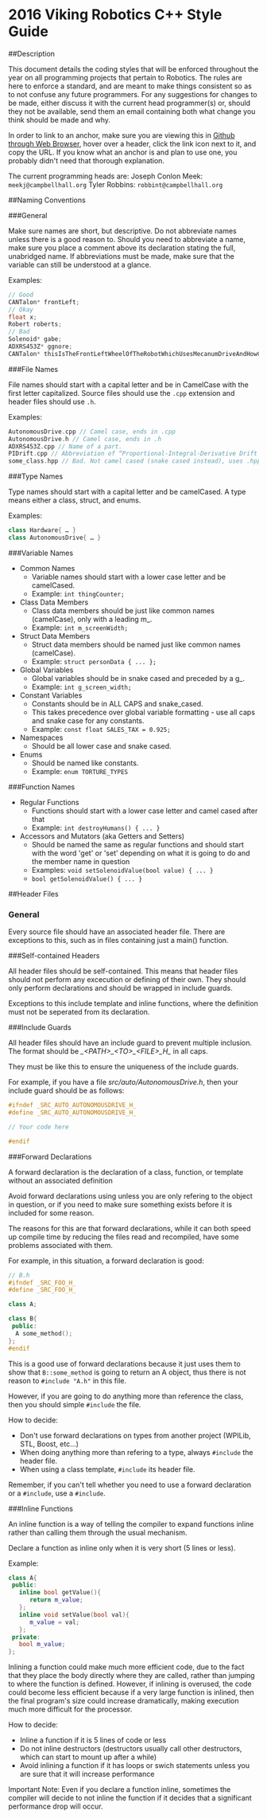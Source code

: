 # 2016 Viking Robotics C++ Style Guide

##Description

This document details the coding styles that will be enforced throughout the year on all programming projects that pertain to Robotics. The rules are here to enforce a standard, and are meant to make things consistent so as to not confuse any future programmers. For any suggestions for changes to be made, either discuss it with the current head programmer(s) or, should they not be available, send them an email containing both what change you think should be made and why.

In order to link to an anchor, make sure you are viewing this in [Github through Web Browser](https://github.com/VikingRobotics580/C-Style-Guide/blob/master/StyleGuide.md), hover over a header, click the link icon next to it, and copy the URL. If you know what an anchor is and plan to use one, you probably didn't need that thorough explanation.

The current programming heads are:
Joseph Conlon Meek: `meekj@campbellhall.org`
Tyler Robbins:      `robbint@campbellhall.org`

##Naming Conventions

###General


Make sure names are short, but descriptive.
Do not abbreviate names unless there is a good reason to. Should you need to abbreviate a name, make sure you place a comment above its declaration stating the full, unabridged name. If abbreviations must be made, make sure that the variable can still be understood at a glance.

Examples:

```c++
// Good
CANTalon* frontLeft;
// Okay
float x;
Robert roberts;
// Bad
Solenoid* gabe;
ADXRS453Z* ggnore;
CANTalon* thisIsTheFrontLeftWheelOfTheRobotWhichUsesMecanumDriveAndHowCanWeBeRealIfOurEyesArentReal;
```

###File Names

File names should start with a capital letter and be in CamelCase with the first letter capitalized. Source files should use the `.cpp` extension and header files should use `.h`.

Examples:

```c++
AutonomousDrive.cpp // Camel case, ends in .cpp
AutonomousDrive.h // Camel case, ends in .h
ADXRS453Z.cpp // Name of a part.
PIDrift.cpp // Abbreviation of “Proportional-Integral-Derivative Drift Controller”
some_class.hpp // Bad. Not camel cased (snake cased instead), uses .hpp instead of .h
```

###Type Names

Type names should start with a capital letter and be camelCased. A type means either a class, struct, and enums.

Examples:

```c++
class Hardware{ … }
class AutonomousDrive{ … }
```

###Variable Names

* Common Names
    * Variable names should start with a lower case letter and be camelCased.
    * Example: `int thingCounter;`
* Class Data Members
    * Class data members should be just like common names (camelCase), only with a leading m_.
    * Example: `int m_screenWidth;`
* Struct Data Members
    * Struct data members should be named just like common names (camelCase).
    * Example: `struct personData { ... };`
* Global Variables
    * Global variables should be in snake cased and preceded by a g_.
    * Example: `int g_screen_width;`
* Constant Variables
    * Constants should be in ALL CAPS and snake_cased.
    * This takes precedence over global variable formatting - use all caps and snake case for any constants.
    * Example: `const float SALES_TAX = 0.925;`
* Namespaces
    * Should be all lower case and snake cased.
* Enums
    * Should be named like constants.
    * Example: `enum TORTURE_TYPES`

###Function Names

* Regular Functions
    * Functions should start with a lower case letter and camel cased after that
    * Example: `int destroyHumans() { ... }`
* Accessors and Mutators (aka Getters and Setters)
    * Should be named the same as regular functions and should
start with the word 'get' or 'set' depending on what it is going to do and the member name in question
    * Examples: `void setSolenoidValue(bool value) { ... }`
    * `bool getSolenoidValue() { ... }`

##Header Files

### General

Every source file should have an associated header file. There are exceptions to this, such as in files containing just a main() function.

###Self-contained Headers

All header files should be self-contained. This means that header files should not perform any excecution or defining of their own. They should only perform declarations and should be wrapped in include guards.

Exceptions to this include template and inline functions, where the definition must not be seperated from its declaration.

###Include Guards

All header files should have an include guard to prevent multiple inclusion. The format should be *\_\<PATH\>\_\<TO\>\_\<FILE\>\_H\_* in all caps.

They must be like this to ensure the uniqueness of the include guards.

For example, if you have a file _src/auto/AutonomousDrive.h_, then your include guard should be as follows:

```c++
#ifndef _SRC_AUTO_AUTONOMOUSDRIVE_H_
#define _SRC_AUTO_AUTONOMOUSDRIVE_H_

// Your code here

#endif
```

###Forward Declarations

A forward declaration is the declaration of a class, function, or template without an associated definition

Avoid forward declarations using unless you are only refering to the object in question, or if you need to make sure something exists before it is included for some reason.

The reasons for this are that forward declarations, while it can both speed up compile time by reducing the files read and recompiled, have some problems associated with them.

For example, in this situation, a forward declaration is good:

```c++
// B.h
#ifndef _SRC_FOO_H_
#define _SRC_FOO_H_

class A;

class B{
 public:
  A some_method();
};
#endif
```

This is a good use of forward declarations because it just uses them to show that `B::some_method` is going to return an A object, thus there is not reason to `#include "A.h"` in this file.

However, if you are going to do anything more than reference the class, then you should simple `#include` the file.

How to decide:
 * Don't use forward declarations on types from another project (WPILib, STL, Boost, etc...)
 * When doing anything more than refering to a type, always `#include` the header file.
 * When using a class template, `#include` its header file.

Remember, if you can't tell whether you need to use a forward declaration or a `#include`, use a `#include`.

###Inline Functions

An inline function is a way of telling the compiler to expand functions inline rather than calling them through the usual mechanism.

Declare a function as inline only when it is very short (5 lines or less).

Example:

```c++
class A{
 public:
   inline bool getValue(){
      return m_value;
   };
   inline void setValue(bool val){
      m_value = val;
   };
 private:
   bool m_value;
};
```

Inlining a function could make much more efficient code, due to the fact that they place the body directly where they are called, rather than jumping to where the function is defined. However, if inlining is overused, the code could become less efficient because if a very large function is inlined, then the final program's size could increase dramatically, making execution much more difficult for the processor.

How to decide:
 * Inline a function if it is 5 lines of code or less
 * Do not inline destructors (destructors usually call other destructors, which can start to mount up after a while)
 * Avoid inlining a function if it has loops or swich statements unless you are sure that it will increase performance

Important Note: Even if you declare a function inline, sometimes the compiler will decide to not inline the function if it decides that a significant performance drop will occur.


